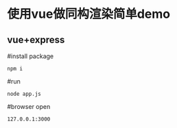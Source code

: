 # 使用vue做同构渲染简单demo

## vue+express

#install package
```
npm i
```

#run
```
node app.js
```

#browser open
```
127.0.0.1:3000
```
